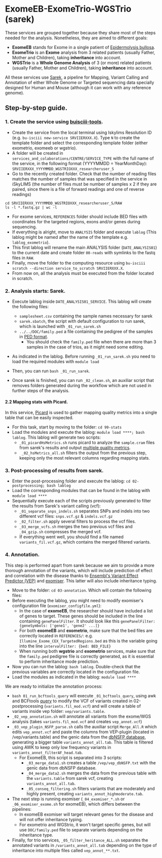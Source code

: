 # ExomeEB-ExomeTrio-WGSTrio (sarek)

These services are grouped together because they share most of the steps needed for the analysis. Nonetheless, they are aimed to different goals:
- **ExomeEB** stands for Exome in a single patient of [Epidermolysis bullosa](https://www.mayoclinic.org/diseases-conditions/epidermolysis-bullosa/symptoms-causes/syc-20361062).
- **ExomeTrio** is an **Exome** analysis from 3 related patients (usually Father, Mother and Children), taking **inheritance** into account.
- **WGSTrio** is a **Whole Genome Analysis** of 3 (or more) related patients (usually Father, Mother and Children), taking **inheritance** into account.

All these services use [Sarek](https://nf-co.re/sarek/3.4.0), a pipeline for Mapping, Variant Calling and Annotation of either Whole Genome or Targeted sequencing data specially designed for Human and Mouse (although it can work with any reference genome).

## Step-by-step guide.

### 1. Create the service using [buisciii-tools](https://github.com/BU-ISCIII/buisciii-tools).

- Create the service from the local terminal using Iskylims Resolution ID (e.g. `bu-isciii new-service SRVIIERXXX.X`). Type `N` to create the template folder and select the corresponding template folder (either exometrio, exomeeb or wgstrio).
- A folder will be created in `services_and_colaborations/CENTRE/SERVICE_TYPE` with the full name of the service, in the following format (YYYYMMDD = YearMonthDay):
`SRVIIERXXX_YYYYMMDD_WGSTRIOXXX_researcheruser_S`
- Go to the recently created folder. Check that the number of reading files matches the number of samples that was specified in the service in iSkyLIMS (the number of files must be number of samples x 2 if they are paired, since there is a file of forward readings and one of reverse readings)
```
cd SRVIIERXXX_YYYYMMDD_WGSTRIOXXX_researcheruser_S/RAW
ls -l *.fastq.gz | wc -l
```
- For exome services, `REFERENCES` folder should include BED files with coordinates for the targeted regions, exons and/or genes during sequencing.
- If everything is alright, move to `ANALYSIS` folder and execute `lablog` (This lablog might be named after the name of the template e.g. `lablog_exometrio`).
- This first lablog will rename the main ANALYSIS folder (`DATE_ANALYSIS01`) to the current date and create folder `00-reads` with symlinks to the fastq files in `RAW`.
- Finally, move the folder to the computing resource using `bu-isciii scratch --direction service_to_scratch SRVIIERXXX.X`.
- From now on, all the analysis must be executed from the folder located in scratch.

### 2. Analysis starts: Sarek.

- Execute lablog inside `DATE_ANALYSIS01_SERVICE`. This lablog will create the following files:
  - `samplesheet.csv` containing the sample names necessary for sarek
  - `sarek.sbatch`, the script with default configuration to run sarek, which is launched with `_01_run_sarek.sh`
  - `../../DOC/family.ped` a file containing the pedigree of the samples in [PED format](https://gatk.broadinstitute.org/hc/en-us/articles/360035531972-PED-Pedigree-format).
     - You should check the `family.ped` file when there are more than 3 samples in the case of trios, as it might need some editing.

- As indicated in the lablog. Before running `_01_run_sarek.sh` you need to load the required modules with `module load`
- Then, you can run `bash _01_run_sarek`.
- Once sarek is finished, you can run `_02_clean.sh`, an auxiliar script that removes folders generated during the workflow which are not used in further steps of the analysis.

#### 2.2 Mapping stats with Picard.

In this service, [Picard](https://broadinstitute.github.io/picard/) is used to gather mapping quality metrics into a single table that can be easily inspected.
- For this task, start by moving to the folder: `cd 99-stats`
- Load the modules and execute the lablog: `module load ****; bash lablog`. This lablog will generate two scripts:
  - `_01_picardHsMetrics.sh` runs picard to analyze the `sample.cram` files from sarek's results and output [multiple quality metrics](http://broadinstitute.github.io/picard/picard-metric-definitions.html#HsMetrics).
  - ` _02_hsMetrics_all.sh` filters the output from the previous step, keeping only the most relevant columns regarding mapping stats.

### 3. Post-processing of results from sarek.

- Enter the post-processing folder and execute the lablog: `cd 02-postprocessing; bash lablog`
- Load the corresponding modules that can be found in the lablog with `module load ****`
- Sequentially execute each of the scripts previously generated to filter the results from Sarek's variant calling (vcf):
  - `_01_separate_snps_indels.sh` separates SNPs and indels into two different vcf files: `snps.vcf.gz` & `indels.vcf.gz`
  - `_02_filter.sh` apply several filters to process the vcf files.
  - `_03_merge_vcfs.sh` merges the two previous vcf files and `_04_gzip.sh` compresses the merged vcf.
  - If everything went well, you should find a file named `variants_fil.vcf.gz`, which contains the merged filtered variants.

### 4. Annotation.

This step is performed apart from sarek because we aim to provide a more thorough annotation of the variants, which will include prediction of effect and correlation with the disease thanks to [Ensembl's Variant Effect Predictor (VEP)](https://www.ensembl.org/info/docs/tools/vep/index.html) and [exomiser](https://exomiser.readthedocs.io/en/latest/advanced_analysis.html). This latter will also include inheritance typing.

- Move to the folder: `cd 03-annotation`. Which will contain the following files:
- Before executing the lablog, you might need to modify exomiser's configuration file (`exomiser_configfile.yml`):
  - In the case of **exomeEB**, the researcher should have included a list of genes to target. These genes should be included in the line containing `genePanelFilter`. It should look like this `genePanelFilter: {geneSymbols: ['gene1', 'gene2' ...]}`
  - For both **exomeEB** and **exometrio**, make sure that the bed files are correctly located in `REFERENCES/`: e.g. `Illumine_Exome_CEX_TargetedRegions.bed` as this is the variable going into the line `intervalFilter: {bed: BED_FILE}`
  - When running both **wgstrio** and **exometrio** services, make sure that the `family.ped` pedigree file is correctly generated, as it is essential to perform inheritance mode prediction.
- Now you can run the lablog: `bash lablog`. Double-check that the previous variables are correctly located in the configuration file.
- Load the modules as indicated in the lablog: `module load ****`

We are ready to initialize the annotation process:
- `bash 01_run_bcftools_query` will execute `_01_bcftools_query`, using awk and BCFtools [query](https://samtools.github.io/bcftools/howtos/query.html) to modify the VCF of variants created in 02-postprocessing (`variants.fil_mod.vcf`) and will create a table of variants inside vep folder: `vep/variants.table`.
- `_02_vep_annotation.sh` will annotate all variants from the exome/WGS analysis (takes `variants.fil_mod.vcf` and creates `vep_annot.vcf`)
- `_03_vep_plugin_NSFP_parse.sh` calls the auxiliar script `Merge_All.R` which edits `vep_annot.vcf` and paste the columns from VEP-plugin (located in /vep/variants.table) and the genic data from the [dbNSFP database](http://database.liulab.science/dbNSFP), generating a bigger table `variants_annot_all.tab`. This table is filtered using AWK to keep only low frequency variants in `variants_annot_filterAF_head.tab`.
  - For ExomeEB, this script is separated into 3 scripts: 
    - `_03_merge_data1.sh` creates a table `/vep/vep_dbNSFP.txt` with the genic data from dbNSFP database.
    - `_04_merge_data2.sh` merges the data from the previous table with the `variants.table` from sarek vcf, creating `variants_annot_all.tab`.
    - `_05_conseq_filtering.sh` filters variants that are moderately and highly present, creating `variants_annot_highmoderate.tab`.
- The next step is running exomiser (`_04_exomiser_*.sh` or `_06_exomiser_exome.sh` for exomeEB), which differs between the pipelines:
  - In exomeEB exomiser will target relevant genes for the disease and will not offer inheritance typing.
  - For exometrio and WGStrio, it won't target specific genes, but will use `DOC/family.ped` file to separate variants depending on the inheritance type.
- Finally, for trio services, `_05_filter_heritance_ALL.sh` separates the annotated variants in `/variants_annot_all.tab` depending on the type of inheritance into multiple files called `vep_annot_**.txt`.

